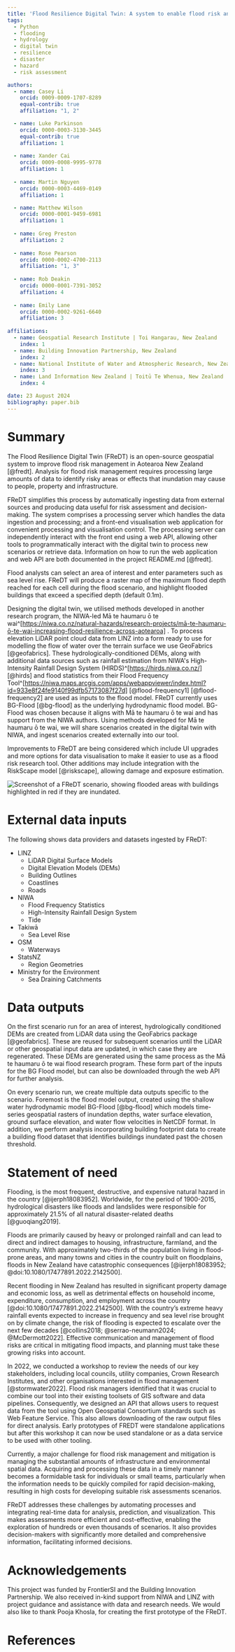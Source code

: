 ```yaml
---
title: 'Flood Resilience Digital Twin: A system to enable flood risk analysis and prediction'
tags:
  - Python
  - flooding
  - hydrology
  - digital twin
  - resilience
  - disaster
  - hazard
  - risk assessment

authors:
  - name: Casey Li
    orcid: 0009-0009-1707-8289
    equal-contrib: true 
    affiliation: "1, 2"

  - name: Luke Parkinson
    orcid: 0000-0003-3130-3445
    equal-contrib: true 
    affiliation: 1
    
  - name: Xander Cai
    orcid: 0009-0008-9995-9778
    affiliation: 1
  
  - name: Martin Nguyen
    orcid: 0000-0003-4469-0149
    affiliation: 1

  - name: Matthew Wilson
    orcid: 0000-0001-9459-6981
    affiliation: 1
    
  - name: Greg Preston
    affiliation: 2
    
  - name: Rose Pearson
    orcid: 0000-0002-4700-2113
    affiliation: "1, 3"
    
  - name: Rob Deakin
    orcid: 0000-0001-7391-3052
    affiliation: 4
  
  - name: Emily Lane
    orcid: 0000-0002-9261-6640
    affiliation: 3
    
affiliations:
  - name: Geospatial Research Institute | Toi Hangarau, New Zealand
    index: 1
  - name: Building Innovation Partnership, New Zealand
    index: 2
  - name: National Institute of Water and Atmospheric Research, New Zealand
    index: 3
  - name: Land Information New Zealand | Toitū Te Whenua, New Zealand
    index: 4

date: 23 August 2024
bibliography: paper.bib
---
```


# Summary

The Flood Resilience Digital Twin (FReDT) is an open-source geospatial system to improve flood risk management in
Aotearoa New Zealand [@fredt]. Analysis for flood risk management requires processing large amounts of data to identify
risky areas or effects that inundation may cause to people, property and infrastructure.

FReDT simplifies this process by automatically ingesting data from external sources and producing data useful for
risk assessment and decision-making. The system comprises a processing server which handles the data ingestion and processing; and a front-end visualisation web
application for convenient
processing and visualisation control. The processing server can independently interact with the
front end using a web API, allowing other tools to programmatically interact with the digital twin to process new
scenarios or retrieve data. Information on how to run the web application and web API are both documented
in the project README.md [@fredt].

Flood analysts can select an area of interest and enter parameters such as sea level rise. FReDT will
produce a raster map of the maximum flood depth reached for each cell during the flood scenario, and highlight flooded buildings
that exceed a specified depth (default 0.1m).

Designing the digital twin, we utilised methods developed in another research program, the NIWA-led Mā te haumaru ō
te
wai^[https://niwa.co.nz/natural-hazards/research-projects/mā-te-haumaru-ō-te-wai-increasing-flood-resilience-across-aotearoa]
. To process elevation LiDAR point cloud data from LINZ into a form ready to use for modelling the flow of water over
the terrain surface we use GeoFabrics [@geofabrics]. These hydrologically-conditioned DEMs, along
with additional data sources such as rainfall estimation from NIWA's High-Intensity Rainfall Design System
(HIRDS)^[https://hirds.niwa.co.nz/] [@hirds] and flood statistics from their Flood Frequency
Tool^[https://niwa.maps.arcgis.com/apps/webappviewer/index.html?id=933e8f24fe9140f99dfb57173087f27d] [@flood-frequency1]
[@flood-frequency2] are used as inputs to the flood model. FReDT currently uses BG-Flood [@bg-flood] as the
underlying hydrodynamic flood model. BG-Flood was chosen because it aligns with Mā te haumaru
ō te wai and has support from the NIWA authors. Using methods developed for Mā te haumaru ō te wai, we will
share scenarios created in the digital twin with NIWA, and ingest scenarios created externally into our tool.

Improvements to FReDT are being considered which include UI upgrades and more options for data
visualisation to make it easier to use as a flood risk research tool. Other additions may include integration
 with the RiskScape model [@riskscape], allowing  damage and exposure estimation.

![Screenshot of a FReDT scenario, showing flooded areas with buildings highlighted in red if they are inundated.](Capture2024.png)

# External data inputs

The following shows data providers and datasets ingested by FReDT:

* LINZ
    * LiDAR Digital Surface Models
    * Digital Elevation Models (DEMs)
    * Building Outlines
    * Coastlines
    * Roads
* NIWA
    * Flood Frequency Statistics
    * High-Intensity Rainfall Design System
    * Tide
* Takiwā
    * Sea Level Rise
* OSM
    * Waterways
* StatsNZ
    * Region Geometries
* Ministry for the Environment
    * Sea Draining Catchments

# Data outputs

On the first scenario run for an area of interest, hydrologically conditioned DEMs are created from LiDAR data using the
GeoFabrics package [@geofabrics]. These are reused for subsequent scenarios until the LiDAR or other geospatial
input data are updated, in which case they are regenerated. These DEMs are generated using
the same process as the Mā te haumaru ō te wai flood research program. These form part of the inputs
for the BG Flood model, but can also be downloaded through the web API for further analysis.

On every scenario run, we create multiple data outputs specific to the scenario. Foremost is the flood
model output, created using the shallow water hydrodynamic model BG-Flood [@bg-flood] which models time-series
geospatial rasters of inundation depths, water surface elevation, ground surface elevation, and water flow velocities in
NetCDF format. In addition, we perform analysis incorporating building footprint data to create a building flood dataset that identifies buildings inundated past the chosen threshold.

# Statement of need

Flooding, is the most frequent, destructive, and expensive natural hazard in the
country [@ijerph18083952]. Worldwide, for the period of 1900-2015, hydrological disasters like floods and landslides
were responsible for approximately 21.5% of all natural disaster-related deaths [@guoqiang2019].

Floods are primarily caused by heavy or prolonged rainfall and can lead to direct and indirect damages to housing,
infrastructure, farmland, and the community. With approximately two-thirds of the population living in flood-prone
areas, and many towns and cities in the country built on floodplains, floods in New Zealand  have catastrophic
consequences [@ijerph18083952; @doi:10.1080/17477891.2022.2142500].

Recent flooding in New Zealand has resulted in significant property damage and economic loss, as
well as detrimental effects on household income, expenditure, consumption, and employment across the
country [@doi:10.1080/17477891.2022.2142500]. With the country’s extreme heavy rainfall events expected to increase in
frequency and sea level rise brought on by climate change, the risk of flooding is expected to escalate over the next
few decades [@collins2018; @serrao-neumann2024; @McDermott2022]. Effective communication and management of flood risks
are critical in mitigating flood impacts, and planning must take these growing risks into account.

In 2022, we conducted a workshop to review the needs of our key stakeholders, including  local
councils, utility companies, Crown Research Institutes, and other organisations interested in flood
management [@stormwater2022]. Flood risk managers identified that it was crucial to combine our tool 
into their existing toolsets of GIS software and data pipelines. Consequently, we designed an API 
that allows users to request data from the tool using Open Geospatial Consortium standards such as Web Feature Service.
This also allows downloading of the raw output files for direct analysis.
Early prototypes of FREDT were standalone applications but after this
workshop it can now be used standalone or as a data service to be used with other tooling.

Currently, a major challenge for flood risk management and mitigation is managing the substantial amounts of 
infrastructure and environmental spatial data. Acquiring and processing these data in a timely manner becomes a
formidable task for individuals or small teams, particularly  when the information needs to be
quickly compiled for rapid decision-making, resulting in high costs for developing suitable risk assessments
scenarios.

FReDT addresses these challenges by automating processes and integrating real-time data for analysis,
prediction, and visualization. This makes assessments more efficient and cost-effective, enabling the
exploration of hundreds or even thousands of scenarios. It also provides decision-makers with significantly more
detailed and comprehensive information, facilitating informed decisions.

# Acknowledgements

This project was funded by FrontierSI and the Building Innovation Partnership. We also received in-kind support from
NIWA and LINZ with project guidance and assistance with data and research needs. We would also like to thank Pooja
Khosla, for creating the first prototype of the FReDT.

# References
